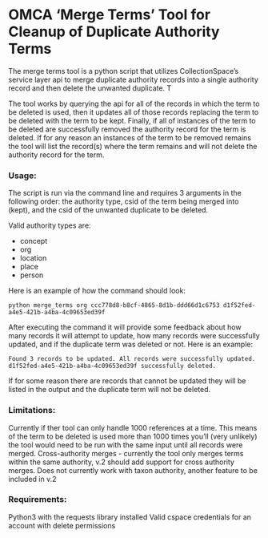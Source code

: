 # OMCA ‘Merge Terms’ Tool for Cleanup of Duplicate Authority Terms

The merge terms tool is a python script that utilizes CollectionSpace’s service layer api to merge duplicate authority records into a single authority record and then delete the unwanted duplicate. T

The tool works by querying the api for all of the records in which the term to be deleted is used, then it updates all of those records replacing the term to be deleted with the term to be kept. Finally, if all of instances of the term to be deleted are successfully removed the authority record for the term is deleted. If for any reason an instances of the term to be removed remains the tool will list the record(s) where the term remains and will not delete the authority record for the term.

### Usage:

The script is run via the command line and requires 3 arguments in the following order: the authority type, csid of the term being merged into (kept), and the csid of the unwanted duplicate to be deleted. 

Valid authority types are:

* concept
* org  
* location  
* place 
* person 

Here is an example of how the command should look:

``python merge_terms org ccc778d8-b8cf-4865-8d1b-ddd66d1c6753 d1f52fed-a4e5-421b-a4ba-4c09653ed39f``

After executing the command it will provide some feedback about how many records it will attempt to update, how many records were successfully updated, and if the duplicate term was deleted or not. Here is an example:

``Found 3 records to be updated.
All records were successfully updated.
d1f52fed-a4e5-421b-a4ba-4c09653ed39f successfully deleted.``

If for some reason there are records that cannot be updated they will be listed in the output and the duplicate term will not be deleted.

### Limitations:

Currently if ther tool can only handle 1000 references at a time. This means of the term to be deleted is used more than 1000 times you’ll (very unlikely) the tool would need to be run with the same input until all records were merged.
Cross-authority merges - currently the tool only merges terms within the same authority, v.2 should add support for cross authority merges.
Does not currently work with taxon authority, another feature to be included in v.2


### Requirements:

Python3 with the requests library installed
Valid cspace credentials for an account with delete permissions
